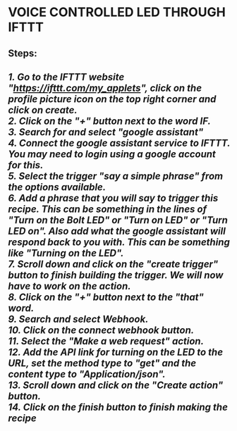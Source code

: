 # VOICE CONTROLLED LED THROUGH IFTTT</br>
## Steps:</br>
_**1. Go to the IFTTT website "https://ifttt.com/my_applets", click on the profile picture icon on the top right corner and click on create.**_</br>
_**2. Click on the "+" button next to the word IF.**_</br>
_**3. Search for and select "google assistant"**_</br>
_**4. Connect the google assistant service to IFTTT. You may need to login using a google account for this.**_</br>
_**5. Select the trigger "say a simple phrase" from the options available.**_</br>
_**6. Add a phrase that you will say to trigger this recipe. This can be something in the lines of "Turn on the Bolt LED" or "Turn on LED" or "Turn LED on". Also add what the google assistant will respond back to you with. This can be something like "Turning on the LED".**_</br>
_**7. Scroll down and click on the "create trigger" button to finish building the trigger. We will now have to work on the action.**_</br>
_**8. Click on the "+" button next to the "that" word.**_</br>
_**9. Search and select Webhook.**_</br>
_**10. Click on the connect webhook button.**_</br>
_**11. Select the "Make a web request" action.**_</br>
_**12. Add the API link for turning on the LED to the URL, set the method type to "get" and the content type to "Application/json".**_</br>
_**13. Scroll down and click on the "Create action" button.**_</br>
_**14. Click on the finish button to finish making the recipe**_</br>
---